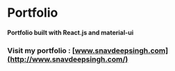 # Portfolio

#### Portfolio built with React.js and material-ui

### Visit my portfolio : [www.snavdeepsingh.com](http://www.snavdeepsingh.com/)

